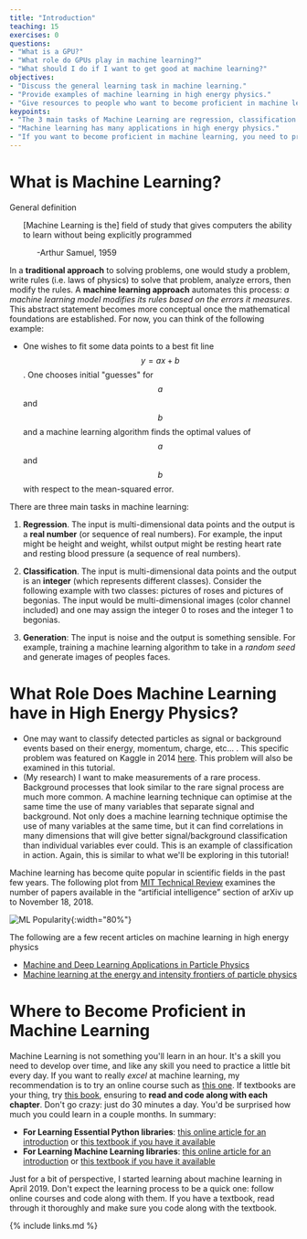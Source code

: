 ```yaml
---
title: "Introduction"
teaching: 15
exercises: 0
questions:
- "What is a GPU?"
- "What role do GPUs play in machine learning?"
- "What should I do if I want to get good at machine learning?"
objectives:
- "Discuss the general learning task in machine learning."
- "Provide examples of machine learning in high energy physics."
- "Give resources to people who want to become proficient in machine learning."
keypoints:
- "The 3 main tasks of Machine Learning are regression, classification and generation."
- "Machine learning has many applications in high energy physics."
- "If you want to become proficient in machine learning, you need to practice."
---
```


# What is Machine Learning?

General definition

<ul>
[Machine Learning is the] field of study that gives computers the ability to learn without being explicitly programmed
  <ul>
    -Arthur Samuel, 1959
  </ul>
</ul>

In a **traditional approach** to solving problems, one would study a problem, write rules (i.e. laws of physics) to solve that problem, analyze errors, then modify the rules. A **machine learning approach** automates this process: *a machine learning model modifies its rules based on the errors it measures*. This abstract statement becomes more conceptual once the mathematical foundations are established. For now, you can think of the following example:

* One wishes to fit some data points to a best fit line $$y=ax+b$$. One chooses initial "guesses" for $$a$$ and $$b$$ and a machine learning algorithm finds the optimal values of $$a$$ and $$b$$ with respect to the mean-squared error.

There are three main tasks in machine learning:

1. **Regression**. The input is multi-dimensional data points and the output is a **real number** (or sequence of real numbers). For example, the input might be height and weight, whilst output might be resting heart rate and resting blood pressure (a sequence of real numbers).

2. **Classification**. The input is multi-dimensional data points and the output is an **integer** (which represents different classes). Consider the following example with two classes: pictures of roses and pictures of begonias. The input would be multi-dimensional images (color channel included) and one may assign the integer 0 to roses and the integer 1 to begonias.

3. **Generation**: The input is noise and the output is something sensible. For example, training a machine learning algorithm to take in a *random seed* and generate images of peoples faces.

# What Role Does Machine Learning have in High Energy Physics?

* One may want to classify detected particles as signal or background events based on their energy, momentum, charge, etc... . This specific problem was featured on Kaggle in 2014 [here](https://www.kaggle.com/c/higgs-boson/data). This problem will also be examined in this tutorial.
* (My research) I want to make measurements of a rare process. Background processes that look similar to the rare signal process are much more common. A machine learning technique can optimise at the same time the use of many variables that separate signal and background. Not only does a machine learning technique optimise the use of many variables at the same time, but it can find correlations in many dimensions that will give better signal/background classification than individual variables ever could. This is an example of classification in action. Again, this is similar to what we'll be exploring in this tutorial!

Machine learning has become quite popular in scientific fields in the past few years. The following plot from [MIT Technical Review](https://www.technologyreview.com/2019/01/25/1436/we-analyzed-16625-papers-to-figure-out-where-ai-is-headed-next/) examines the number of papers available in the “artificial intelligence” section of arXiv up to November 18, 2018.

![ML Popularity](../plots/ml_populatir.PNG){:width="80%"}

The following are a few recent articles on machine learning in high energy physics

* [Machine and Deep Learning Applications in Particle Physics](https://arxiv.org/abs/1912.08245)
* [Machine learning at the energy and intensity frontiers of particle physics](https://www.nature.com/articles/s41586-018-0361-2)

# Where to Become Proficient in Machine Learning

Machine Learning is not something you'll learn in an hour. It's a skill you need to develop over time, and like any skill you need to practice a little bit every day. If you want to really *excel* at machine learning, my recommendation is to try an online course such as [this one](https://www.coursera.org/learn/machine-learning). If textbooks are your thing, try [this book](https://www.oreilly.com/library/view/hands-on-machine-learning/9781492032632/), ensuring to **read and code along with each chapter**. Don't go crazy: just do 30 minutes a day. You'd be surprised how much you could learn in a couple months. In summary:

* **For Learning Essential Python libraries**: [this online article for an introduction](https://dev.to/marsja/essential-python-libraries-for-data-science-machine-learning-and-statistics-5175) or [this textbook if you have it available](https://www.amazon.ca/Python-Data-Analysis-Wrangling-IPython-ebook/dp/B075X4LT6K/ref=sr_1_1?crid=WLIHOCVH891S&dchild=1&keywords=python+for+data+analysis%2C+2nd+edition&qid=1593460237&sprefix=python+for+data+%2Caps%2C196&sr=8-1)
* **For Learning Machine Learning libraries**: [this online article for an introduction](https://blog.bitsrc.io/top-5-javascript-machine-learning-libraries-604e52acb548) or [this textbook if you have it available](https://www.oreilly.com/library/view/hands-on-machine-learning/9781492032632/)

Just for a bit of perspective, I started learning about machine learning in April 2019. Don't expect the learning process to be a quick one: follow online courses and code along with them. If you have a textbook, read through it thoroughly and make sure you code along with the textbook.

{% include links.md %}
